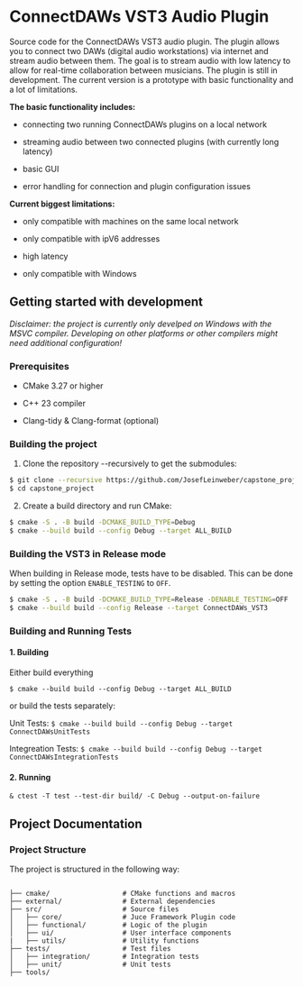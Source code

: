 # ConnectDAWs VST3 Audio Plugin

Source code for the ConnectDAWs VST3 audio plugin. The plugin allows you to connect two DAWs (digital audio workstations) via internet and stream audio between them. The goal is to stream audio with low latency to allow for real-time collaboration between musicians.
The plugin is still in development. The current version is a prototype with basic functionality and a lot of limitations.

**The basic functionality includes:**

* connecting two running ConnectDAWs plugins on a local network

* streaming audio between two connected plugins (with currently long latency)

* basic GUI

* error handling for connection and plugin configuration issues

**Current biggest limitations:**

* only compatible with machines on the same local network

* only compatible with ipV6 addresses

* high latency

* only compatible with Windows

## Getting started with development

*Disclaimer: the project is currently only develped on Windows with the MSVC compiler. Developing on other platforms or other compilers might need additional configuration!*

### Prerequisites

* CMake 3.27 or higher

* C++ 23 compiler
  
* Clang-tidy & Clang-format (optional)

### Building the project

1. Clone the repository --recursively to get the submodules:

```bash
$ git clone --recursive https://github.com/JosefLeinweber/capstone_project.git
$ cd capstone_project
```

2. Create a build directory and run CMake:

```bash
$ cmake -S . -B build -DCMAKE_BUILD_TYPE=Debug
$ cmake --build build --config Debug --target ALL_BUILD
```

### Building the VST3 in Release mode

When building in Release mode, tests have to be disabled. This can be done by setting the option `ENABLE_TESTING` to `OFF`. 

```bash
$ cmake -S . -B build -DCMAKE_BUILD_TYPE=Release -DENABLE_TESTING=OFF
$ cmake --build build --config Release --target ConnectDAWs_VST3
```

### Building and Running Tests

#### 1. Building

Either build everything

`$ cmake --build build --config Debug --target ALL_BUILD`

or build the tests separately:

Unit Tests: `$ cmake --build build --config Debug --target ConnectDAWsUnitTests`

Integreation Tests: `$ cmake --build build --config Debug --target ConnectDAWsIntegrationTests`

#### 2. Running

`& ctest -T test --test-dir build/ -C Debug --output-on-failure`

## Project Documentation

### Project Structure

The project is structured in the following way:

```

├── cmake/                  # CMake functions and macros
├── external/               # External dependencies
├── src/                    # Source files
│   ├── core/               # Juce Framework Plugin code
│   ├── functional/         # Logic of the plugin
│   ├── ui/                 # User interface components
|   ├── utils/              # Utility functions
├── tests/                  # Test files
│   ├── integration/        # Integration tests
│   ├── unit/               # Unit tests
├── tools/

